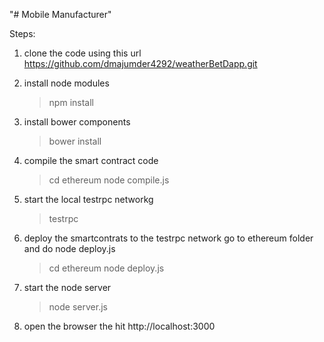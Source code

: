 "# Mobile Manufacturer" 

Steps:

1. clone the code using this url
    https://github.com/dmajumder4292/weatherBetDapp.git

2. install node modules
   > npm install

3. install bower components
   > bower install   

4. compile the smart contract code
    > cd ethereum
    > node compile.js

5. start the local testrpc networkg
    > testrpc

6. deploy the smartcontrats to the testrpc network
    go to ethereum folder and do node deploy.js

    > cd ethereum
    > node deploy.js

7. start the node server

    > node server.js

8. open the browser the hit http://localhost:3000        
